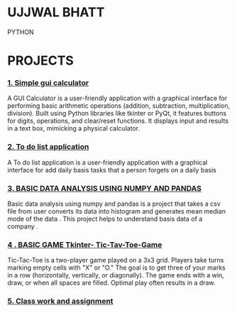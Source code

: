 # UJJWAL BHATT
PYTHON

# PROJECTS 



### [1. Simple gui calculator]( https://ujjwal1616.github.io/-simple-gui-calculator/)

A GUI Calculator is a user-friendly application with a graphical interface for performing basic arithmetic operations (addition, subtraction, multiplication, division). Built using Python libraries like tkinter or PyQt, it features buttons for digits, operations, and clear/reset functions. It displays input and results in a text box, mimicking a physical calculator.

### [2. To do list application ](https://github.com/Ujjwal1616/TO-do-list-application)

A To do list application is a user-friendly application with a graphical interface for add daily basis tasks that a person forgets on a daily basis

### [3.  BASIC DATA ANALYSIS USING NUMPY AND PANDAS ](https://github.com/Ujjwal1616/BASIC-DATA-ANALYSIS-NUMPY)

Basic data analysis using numpy and pandas is a project that takes a csv file from user converts its data into histogram and generates mean median mode of the  data . This project helps to understand basis data of a company .


### [4 . BASIC GAME Tkinter- Tic-Tav-Toe-Game](https://github.com/Ujjwal1616/Basic-game-tkinter)

Tic-Tac-Toe is a two-player game played on a 3x3 grid. Players take turns marking empty cells with "X" or "O." The goal is to get three of your marks in a row (horizontally, vertically, or diagonally). The game ends with a win, draw, or when all spaces are filled. Optimal play often results in a draw.


### [5. Class work and assignment](https://github.com/Ujjwal1616/b1)


